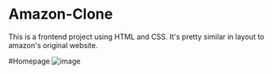 # Amazon-Clone
This is a frontend project using HTML and CSS. It's pretty similar in layout to amazon's original website.

#Homepage
![image](https://github.com/TanushreeBorase/Amazon-Clone/assets/130696335/04afd530-1291-4c62-99ff-d8e55bbb95fc)
